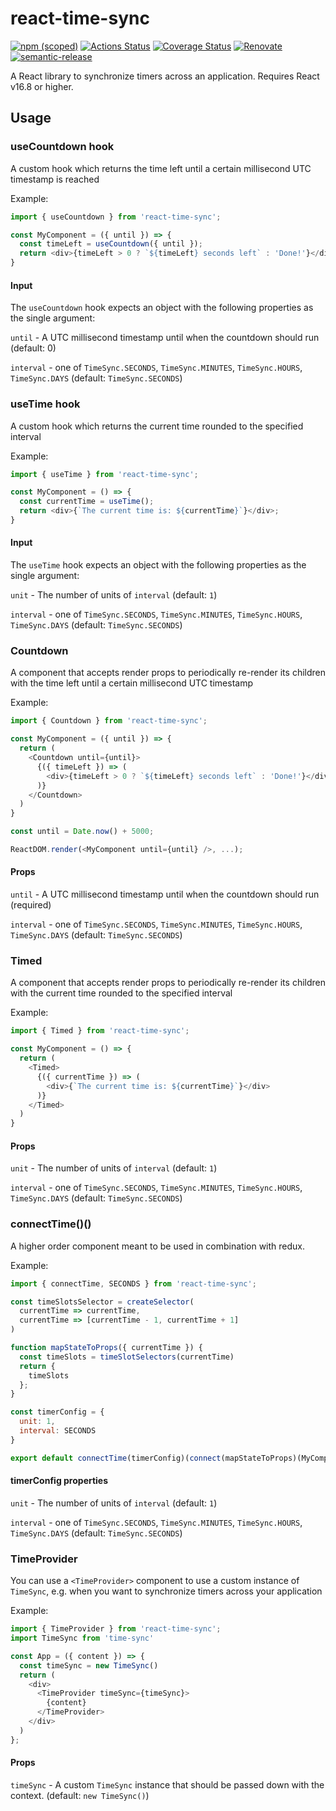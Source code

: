 # react-time-sync

[![npm (scoped)](https://img.shields.io/npm/v/react-time-sync.svg)](https://www.npmjs.com/package/react-time-sync) [![Actions Status](https://github.com/peterjuras/react-time-sync/workflows/react-time-sync/badge.svg)](https://github.com/peterjuras/react-time-sync/actions) [![Coverage Status](https://coveralls.io/repos/github/peterjuras/react-time-sync/badge.svg?branch=master)](https://coveralls.io/github/peterjuras/react-time-sync?branch=master) [![Renovate](https://img.shields.io/badge/renovate-enabled-brightgreen.svg)](https://renovatebot.com) [![semantic-release](https://img.shields.io/badge/%20%20%F0%9F%93%A6%F0%9F%9A%80-semantic--release-e10079.svg)](https://github.com/semantic-release/semantic-release)

A React library to synchronize timers across an application. Requires React v16.8 or higher.

## Usage

### useCountdown hook

A custom hook which returns the time left until a certain millisecond UTC timestamp is reached

Example:
```js
import { useCountdown } from 'react-time-sync';

const MyComponent = ({ until }) => {
  const timeLeft = useCountdown({ until });
  return <div>{timeLeft > 0 ? `${timeLeft} seconds left` : 'Done!'}</div>;
}
```

#### Input

The `useCountdown` hook expects an object with the following properties as the single argument:

`until` - A UTC millisecond timestamp until when the countdown should run (default: 0)

`interval` - one of `TimeSync.SECONDS`, `TimeSync.MINUTES`, `TimeSync.HOURS`, `TimeSync.DAYS` (default: `TimeSync.SECONDS`)

### useTime hook

A custom hook which returns the current time rounded to the specified interval

Example:
```js
import { useTime } from 'react-time-sync';

const MyComponent = () => {
  const currentTime = useTime();
  return <div>{`The current time is: ${currentTime}`}</div>;
}
```

#### Input

The `useTime` hook expects an object with the following properties as the single argument:

`unit` - The number of units of `interval` (default: `1`)

`interval` - one of `TimeSync.SECONDS`, `TimeSync.MINUTES`, `TimeSync.HOURS`, `TimeSync.DAYS` (default: `TimeSync.SECONDS`)

### Countdown

A component that accepts render props to periodically re-render its children with the time left until a certain millisecond UTC timestamp

Example:
```js
import { Countdown } from 'react-time-sync';

const MyComponent = ({ until }) => {
  return (
    <Countdown until={until}>
      {({ timeLeft }) => (
        <div>{timeLeft > 0 ? `${timeLeft} seconds left` : 'Done!'}</div>
      )}
    </Countdown>
  )
}

const until = Date.now() + 5000;

ReactDOM.render(<MyComponent until={until} />, ...);
```

#### Props

`until` - A UTC millisecond timestamp until when the countdown should run (required)

`interval` - one of `TimeSync.SECONDS`, `TimeSync.MINUTES`, `TimeSync.HOURS`, `TimeSync.DAYS` (default: `TimeSync.SECONDS`)

### Timed

A component that accepts render props to periodically re-render its children with the current time rounded to the specified interval

Example:
```js
import { Timed } from 'react-time-sync';

const MyComponent = () => {
  return (
    <Timed>
      {({ currentTime }) => (
        <div>{`The current time is: ${currentTime}`}</div>
      )}
    </Timed>
  )
}
```

#### Props

`unit` - The number of units of `interval` (default: `1`)

`interval` - one of `TimeSync.SECONDS`, `TimeSync.MINUTES`, `TimeSync.HOURS`, `TimeSync.DAYS` (default: `TimeSync.SECONDS`)

### connectTime()()

A higher order component meant to be used in combination with redux.

Example:
```js
import { connectTime, SECONDS } from 'react-time-sync';

const timeSlotsSelector = createSelector(
  currentTime => currentTime,
  currentTime => [currentTime - 1, currentTime + 1]
)

function mapStateToProps({ currentTime }) {
  const timeSlots = timeSlotSelectors(currentTime)
  return {
    timeSlots
  };
}

const timerConfig = {
  unit: 1,
  interval: SECONDS
}

export default connectTime(timerConfig)(connect(mapStateToProps)(MyComponent));
```

#### timerConfig properties

`unit` - The number of units of `interval` (default: `1`)

`interval` - one of `TimeSync.SECONDS`, `TimeSync.MINUTES`, `TimeSync.HOURS`, `TimeSync.DAYS` (default: `TimeSync.SECONDS`)


### TimeProvider

You can use a `<TimeProvider>` component to use a custom instance of `TimeSync`, e.g. when you want to synchronize timers across your application

Example:
```js
import { TimeProvider } from 'react-time-sync';
import TimeSync from 'time-sync'

const App = ({ content }) => {
  const timeSync = new TimeSync()
  return (
    <div>
      <TimeProvider timeSync={timeSync}>
        {content}
      </TimeProvider>
    </div>
  )
};
```

#### Props

`timeSync` - A custom `TimeSync` instance that should be passed down with the context. (default: `new TimeSync()`)
